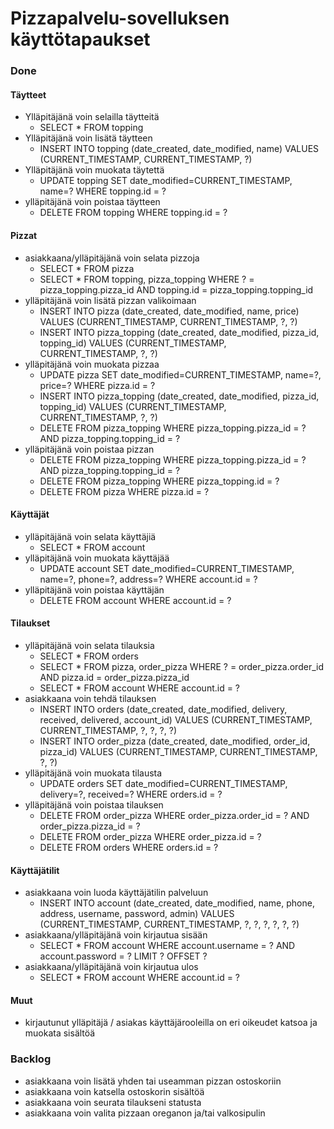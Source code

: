 # Pizzapalvelu-sovelluksen käyttötapaukset

### Done

#### Täytteet
- Ylläpitäjänä voin selailla täytteitä
  - SELECT * FROM topping
- Ylläpitäjänä voin lisätä täytteen
  - INSERT INTO topping (date_created, date_modified, name) VALUES (CURRENT_TIMESTAMP, CURRENT_TIMESTAMP, ?)
- Ylläpitäjänä voin muokata täytettä
  - UPDATE topping SET date_modified=CURRENT_TIMESTAMP, name=? WHERE topping.id = ?
- ylläpitäjänä voin poistaa täytteen
  - DELETE FROM topping WHERE topping.id = ?

#### Pizzat
- asiakkaana/ylläpitäjänä voin selata pizzoja
  - SELECT * FROM pizza
  - SELECT * FROM topping, pizza_topping WHERE ? = pizza_topping.pizza_id AND topping.id = pizza_topping.topping_id
- ylläpitäjänä voin lisätä pizzan valikoimaan
  - INSERT INTO pizza (date_created, date_modified, name, price) VALUES (CURRENT_TIMESTAMP, CURRENT_TIMESTAMP, ?, ?)
  - INSERT INTO pizza_topping (date_created, date_modified, pizza_id, topping_id) VALUES (CURRENT_TIMESTAMP, CURRENT_TIMESTAMP, ?, ?)
- ylläpitäjänä voin muokata pizzaa
  - UPDATE pizza SET date_modified=CURRENT_TIMESTAMP, name=?, price=? WHERE pizza.id = ?
  - INSERT INTO pizza_topping (date_created, date_modified, pizza_id, topping_id) VALUES (CURRENT_TIMESTAMP, CURRENT_TIMESTAMP, ?, ?)
  - DELETE FROM pizza_topping WHERE pizza_topping.pizza_id = ? AND pizza_topping.topping_id = ?
- ylläpitäjänä voin poistaa pizzan
  - DELETE FROM pizza_topping WHERE pizza_topping.pizza_id = ? AND pizza_topping.topping_id = ?
  - DELETE FROM pizza_topping WHERE pizza_topping.id = ?
  - DELETE FROM pizza WHERE pizza.id = ?

#### Käyttäjät
- ylläpitäjänä voin selata käyttäjiä
  - SELECT * FROM account
- ylläpitäjänä voin muokata käyttäjää
  - UPDATE account SET date_modified=CURRENT_TIMESTAMP, name=?, phone=?, address=? WHERE account.id = ?
- ylläpitäjänä voin poistaa käyttäjän
  - DELETE FROM account WHERE account.id = ?


#### Tilaukset
- ylläpitäjänä voin selata tilauksia
  - SELECT * FROM orders
  - SELECT * FROM pizza, order_pizza WHERE ? = order_pizza.order_id AND pizza.id = order_pizza.pizza_id
  - SELECT * FROM account WHERE account.id = ?
- asiakkaana voin tehdä tilauksen
  - INSERT INTO orders (date_created, date_modified, delivery, received, delivered, account_id) VALUES (CURRENT_TIMESTAMP, CURRENT_TIMESTAMP, ?, ?, ?, ?)
  - INSERT INTO order_pizza (date_created, date_modified, order_id, pizza_id) VALUES (CURRENT_TIMESTAMP, CURRENT_TIMESTAMP, ?, ?)
- ylläpitäjänä voin muokata tilausta
  - UPDATE orders SET date_modified=CURRENT_TIMESTAMP, delivery=?, received=? WHERE orders.id = ?
- ylläpitäjänä voin poistaa tilauksen
  - DELETE FROM order_pizza WHERE order_pizza.order_id = ? AND order_pizza.pizza_id = ?
  - DELETE FROM order_pizza WHERE order_pizza.id = ?
  - DELETE FROM orders WHERE orders.id = ?

#### Käyttäjätilit
- asiakkaana voin luoda käyttäjätilin palveluun
  - INSERT INTO account (date_created, date_modified, name, phone, address, username, password, admin) VALUES (CURRENT_TIMESTAMP, CURRENT_TIMESTAMP, ?, ?, ?, ?, ?, ?)
- asiakkaana/ylläpitäjänä voin kirjautua sisään
  - SELECT * FROM account WHERE account.username = ? AND account.password = ? LIMIT ? OFFSET ?
- asiakkaana/ylläpitäjänä voin kirjautua ulos
  - SELECT * FROM account WHERE account.id = ?

#### Muut
- kirjautunut ylläpitäjä / asiakas käyttäjärooleilla on eri oikeudet katsoa ja muokata sisältöä


### Backlog

- asiakkaana voin lisätä yhden tai useamman pizzan ostoskoriin
- asiakkaana voin katsella ostoskorin sisältöä
- asiakkaana voin seurata tilaukseni statusta
- asiakkaana voin valita pizzaan oreganon ja/tai valkosipulin
